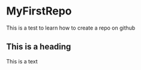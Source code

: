 # MyFirstRepo
This is a test to learn how to create a repo on github 

## This is a heading
This is a text
